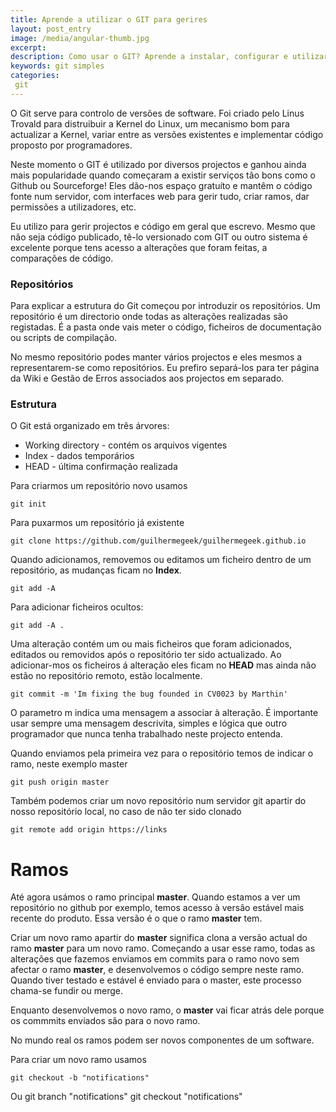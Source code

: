 ```yaml
---
title: Aprende a utilizar o GIT para gerires
layout: post_entry
image: /media/angular-thumb.jpg
excerpt:
description: Como usar o GIT? Aprende a instalar, configurar e utilizar
keywords: git simples
categories:
 git
---
```


O Git serve para controlo de versões de software. Foi criado pelo Linus Trovald para distruibuir a Kernel do Linux, um mecanismo bom para actualizar a Kernel, variar entre as versões existentes e implementar código proposto por programadores.

Neste momento o GIT é utilizado por diversos projectos e ganhou ainda mais popularidade quando começaram a existir serviços tão bons como o Github ou Sourceforge! Eles dão-nos espaço gratuíto e mantêm o código fonte num servidor, com interfaces web para gerir tudo, criar ramos, dar permissões a utilizadores, etc.

Eu utilizo para gerir projectos e código em geral que escrevo. Mesmo que não seja código publicado, tê-lo versionado com GIT ou outro sistema é excelente porque tens acesso a alterações que foram feitas, a comparações de código.

### Repositórios

Para explicar a estrutura do Git começou por introduzir os repositórios. Um repositório é um directorio onde todas as alterações realizadas são registadas. É a pasta onde vais meter o código, ficheiros de documentação ou scripts de compilação.

No mesmo repositório podes manter vários projectos e eles mesmos a representarem-se como repositórios. Eu prefiro separá-los para ter página da Wiki e Gestão de Erros associados aos projectos em separado.

### Estrutura

O Git está organizado em três árvores:

 * Working directory - contém os arquivos vigentes
 * Index - dados temporários
 * HEAD - última confirmação realizada


Para criarmos um repositório novo usamos

	git init

Para puxarmos um repositório já existente

	git clone https://github.com/guilhermegeek/guilhermegeek.github.io


Quando adicionamos, removemos ou editamos um ficheiro dentro de um repositório, as mudanças ficam no **Index**.

	git add -A

Para adicionar ficheiros ocultos:

	git add -A .

Uma alteração contém um ou mais ficheiros que foram adicionados, editados ou removidos após o repositório ter sido actualizado. Ao adicionar-mos os ficheiros á alteração eles ficam no **HEAD** mas ainda não estão no repositório remoto, estão localmente.

	git commit -m 'Im fixing the bug founded in CV0023 by Marthin'

O parametro m indica uma mensagem a associar à alteração. É importante usar sempre uma mensagem descrivita, simples e lógica que outro programador que nunca tenha trabalhado neste projecto entenda.

Quando enviamos pela primeira vez para o repositório temos de indicar o ramo, neste exemplo master

	git push origin master

Também podemos criar um novo repositório num servidor git apartir do nosso repositório local, no caso de não ter sido clonado

	git remote add origin https://links



# Ramos

Até agora usámos o ramo principal **master**. Quando estamos a ver um repositório no github por exemplo, temos acesso à versão estável mais recente do produto. Essa versão é o que o ramo **master** tem.

Criar um novo ramo apartir do **master** significa clona a versão actual do ramo **master** para um novo ramo. Começando a usar esse ramo, todas as alterações que fazemos enviamos em commits para o ramo novo sem afectar o ramo **master**, e desenvolvemos o código sempre neste ramo. Quando tiver testado e estável é enviado para o master, este processo chama-se fundir ou merge.

Enquanto desenvolvemos o novo ramo, o **master** vai ficar atrás dele porque os commmits enviados são para o novo ramo.

No mundo real os ramos podem ser novos componentes de um software.

Para criar um novo ramo usamos

	git checkout -b "notifications"

Ou
	git branch "notifications"
	git checkout "notifications"

